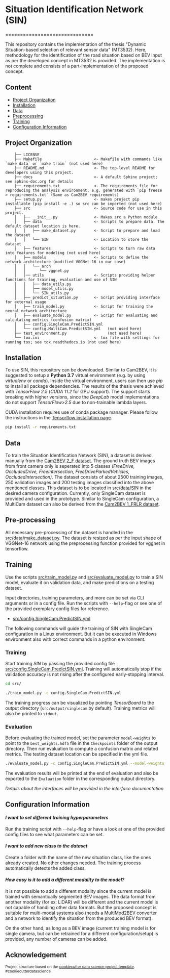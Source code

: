 # Situation Identification Network (SIN) 
==============================

This repository contains the implementation of the thesis "Dynamic Situation-based selection of relevant sensor data" (MT3532). Here, methodology for the identification of the road situation based on BEV input as per the developed concept in MT3532 is provided. The implementation is not complete and consists of a part-implementation of the proposed concept.

## Content

- [Project Organization](#project-organization)
- [Installation](#installation)
- [Data](#data)
- [Preprocessing](#pre-processing)
- [Training](#training)
- [Configuration Information](#configuration-information)


## Project Organization
```
    ├── LICENSE
    ├── Makefile                       <- Makefile with commands like `make data` or `make train` (not used here)
    ├── README.md                      <- The top-level README for developers using this project.
    ├── docs                           <- A default Sphinx project; see sphinx-doc.org for details
    ├── requirements.txt               <- The requirements file for reproducing the analysis environment, e.g. generated with `pip freeze > requirements.txt` (Same as Cam2BEV requirements)
    ├── setup.py                       <- makes project pip installable (pip install -e .) so src can be imported (not used here)
    ├── src                            <- Source code for use in this project.
    │   ├── __init__.py                <- Makes src a Python module
    │   ├── data                       <- Scripts to prepare data. The default dataset location is here.
    │   │   ├── make_dataset.py        <- Script to prepare and load the dataset
    │   │   └── SIN                    <- Location to store the dataset
    │   ├── features                   <- Scripts to turn raw data into features for modeling (not used here)
    │   ├── models                     <- Scripts to define the network architecture (modified VGGNet-16 in our case)
    │   │   └── arch          
    │   │      └── vggnet.py
    │   │── utils                      <- Scripts providing helper functions for training, evaluation and use of SIN
    │   │   ├── data_utils.py
    │   │   ├── model_utils.py
    │   │   └── SIN_utils.py
    │   ├── predict_situation.py       <- Script providing interface for external usage
    │   ├── train_model.py             <- Script for training the neural network architecture
    │   ├── evaluate_model.py          <- Script for evaluating and calculating metrics (confusion matrix)
    │   ├── config.SingleCam.PredictSIN.yml
    │   └── config.MultiCam.PredictSIN.yml   (not used here)
    ├── test_environment.py                  (not used here)
    └── tox.ini                        <- tox file with settings for running tox; see tox.readthedocs.io (not used here)
```

## Installation

To use SIN, this repository can be downloaded. Similar to Cam2BEV, it is suggested to setup a **Python 3.7** virtual environment (e.g. by using _virtualenv_ or _conda_). Inside the virtual environment, users can then use _pip_ to install all package dependencies. The results of the thesis were achieved with _TensorFlow 2.5_ (_CUDA 11.2_ for GPU support). The support starts breaking with higher versions, since the _DeepLab_ model implementations do not support _TensorFlow>2.5_ due to non-trainable lambda layers.

CUDA installation requires use of conda package manager. Please follow the instructions in the [Tensorflow installation page](https://www.tensorflow.org/install/pip). 

```bash
pip install -r requirements.txt
```
## Data

To train the Situation Identification Network (SIN), a dataset is derived manually from the [Cam2BEV 2_F dataset](https://gitlab.ika.rwth-aachen.de/cam2bev/cam2bev-data/-/tree/master/2_F). The ground truth BEV images from front camera only is seperated into 5 classes _(FreeDrive, OccludedDrive, FreeIntersection, FreeDriveParkedVehicles, OccludedIntersection)_. The dataset consists of about 2500 training images, 250 validation images and 200 testing images classified into the above mentioned classes. This dataset is to be located in [src/data/SIN](src/data/SIN) in the desired camera configuration. Currently, only SingleCam dataset is provided and used in the prototype. Similar to SingleCam configuration, a MultiCam dataset can also be derived from the [Cam2BEV 1_FRLR dataset](https://gitlab.ika.rwth-aachen.de/cam2bev/cam2bev-data/-/tree/master/1_FRLR).

## Pre-processing

All necessary pre-processing of the dataset is handled in the [src/data/make_dataset.py](src/data/make_dataset.py). The dataset is resized as per the input shape of VGGNet-16 network using the preprocessing function provided for vggnet in tensorflow.

## Training

Use the scripts [src/train_model.py](src/train_model.py) and [src/evaluate_model.py](src/evaluate_model.py) to train a SIN model, evaluate it on validation data, and make predictions on a testing dataset.

Input directories, training parameters, and more can be set via CLI arguments or in a config file. Run the scripts with `--help`-flag or see one of the provided exemplary config files for reference.
- [src/config.SingleCam.PredictSIN.yml](src/config.SingleCam.PredictSIN.yml) 

The following commands will guide the training of SIN with SingleCam configuration in a Linux environment. But it can be executed in Windows environment also with correct commands in a python environment.

### Training

Start training _SIN_ by passing the provided config file [src/config.SingleCam.PredictSIN.yml](src/config.SingleCam.PredictSIN.yml). Training will automatically stop if the validation accuracy is not rising after the configured early-stopping interval.

```bash
cd src/
```
```bash
./train_model.py -c config.SingleCam.PredictSIN.yml
```

The training progress can be visualized by pointing *TensorBoard* to the output directory (`src/output/singlecam` by default). Training metrics will also be printed to `stdout`.

### Evaluation

Before evaluating the trained model, set the parameter `model-weights` to point to the `best_weights.hdf5` file in the `Checkpoints` folder of the output directory. Then run evaluation to compute a confusion matrix and related metrics. The testing dataset location can be specified in the yml file.

```bash
./evaluate_model.py -c config.SingleCam.PredictSIN.yml --model-weights output/singlecam/<YOUR-TIMESTAMP>/Checkpoints/best_weights.hdf5
```

The evaluation results will be printed at the end of evaluation and also be exported to the `Evaluation` folder in the corresponding output directory.

_Details about the interfaces will be provided in the interface documentation_

## Configuration Information

#### _I want to set different training hyperparameters_

Run the training script with `--help`-flag or have a look at one of the provided config files to see what parameters can be set.

#### _I want to add new class to the dataset_

Create a folder with the name of the new situation class, like the ones already created. No other changes needed. The training process automatically detects the added class.

#### _How easy is it to add a different modality to the model?_

It is not possible to add a different modality since the current model is trained with semantically segmented BEV images.
The data format from another modality (for ex: LiDAR) will be different and the current model is not capable of handling other data formats.
But the proposed concept is suitable for multi-modal systems also (needs a MultiMod2BEV converter and a network to identify the situation from the produced BEV format).

On the other hand, as long as a BEV image (current training model is for single camera, but can be retrained for a different configuration/setup) is provided, any number of cameras can be added.


## Acknowledgement

<p><small>Project structure based on the <a target="_blank" href="https://drivendata.github.io/cookiecutter-data-science/">cookiecutter data science project template</a>. #cookiecutterdatascience</small></p>
